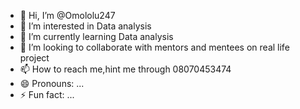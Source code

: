 - 👋 Hi, I’m @Omololu247
- 👀 I’m interested in Data analysis
- 🌱 I’m currently learning Data analysis
- 💞️ I’m looking to collaborate with mentors and mentees on real life project
- 📫 How to reach me,hint me through 08070453474
- 😄 Pronouns: ...
- ⚡ Fun fact: ...

<!---
Omololu247/Omololu247 is a ✨ special ✨ repository because its `README.md` (this file) appears on your GitHub profile.
You can click the Preview link to take a look at your changes.
--->
